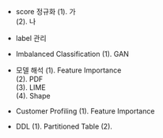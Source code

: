 - score 정규화
  (1). 가 <br>
  (2). 나 <br>

- label 관리

- Imbalanced Classification
  (1). GAN


- 모델 해석
  (1). Feature Importance <br>
  (2). PDF <br>
  (3). LIME <br>
  (4). Shape <br>
  
- Customer Profiling 
  (1). Feature Importance <br>


- DDL
  (1). Partitioned Table
  (2). 

